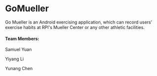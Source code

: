 # GoMueller

Go Mueller is an Android exercising application, which can record users’ exercise habits at RPI's Mueller Center or any other athletic facilities.

#### Team Members:

Samuel Yuan

Yiyang Li 
 
Yunang Chen 

